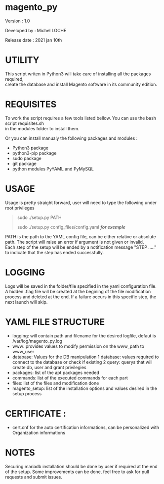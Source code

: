 #  magento_py 

Version : 1.0  

Developed by : Michel LOCHE   

Release date : 2021 jan 10th  

#  UTILITY    

This script writen in Python3 will take care of installing all the packages required,  
 create the database and install Magento software in its community edition.  


# REQUISITES 

To work the script requires a few tools listed bellow. You can use the bash script requisites.sh   
in the modules folder to install them.  

Or you can install manualy the following packages and modules :   
 - Python3 package
 - python3-pip package 
 - sudo package
 - git package
 - python modules PyYAML and PyMySQL


#  USAGE  


Usage is pretty straight forward, user will need to type the following under root privileges 

>sudo ./setup.py PATH
>
>sudo ./setup.py config_files/config.yaml                       ***for exemple***


PATH is the path to the YAML config file, can be either relative or absolute path. The script will 
raise an error if argument is not given or invalid.  
Each step of the setup will be ended by a notification message "STEP ....." to indicate that the
step has ended successfully.  

# LOGGING 

Logs will be saved in the folder/file specified in the yaml configuration file.  
A hidden .flag file will be created at the begining of the file modification process and deleted at the end. If a failure occurs in this specific step, the next launch will skip.

# YAML FILE STRUCTURE
 
 - logging: will contain path and filename for the desired logfile, defaut is /var/log/magento_py.log
 - www: provides values to modify permission on the www_path to www_user
 - database: Values for the DB manipulation
   1 database: values required to connect to the database or check if existing
   2 query: querys that will create db, user and grant privilegies
 - packages: list of the apt packages needed
 - commands: list of the executed commands for each part
 - files: list of the files and modification done
 - magento_setup: list of the installation options and values desired in the setup process

# CERTIFICATE :  
 
 - cert.cnf for the auto certification informations, can be personalized with Organization informations

# NOTES

Securing mariadb installation should be done by user if required at the end of the setup.
Some improvements can be done, feel free to ask for pull requests and submit issues.


